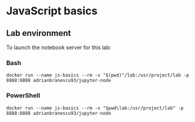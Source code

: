 # JavaScript basics

## Lab environment

To launch the notebook server for this lab:
### Bash
```
docker run --name js-basics --rm -v "$(pwd)"/lab:/usr/project/lab -p 8888:8888 adrianbranescu93/jupyter-node
```

### PowerShell
```
docker run --name js-basics --rm -v "$pwd\lab:/usr/project/lab" -p 8888:8888 adrianbranescu93/jupyter-node
```
